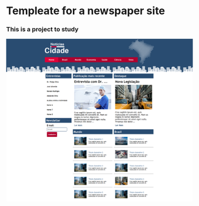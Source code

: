 # Templeate for a newspaper site
### This is a project to study

![screanshot](https://github.com/Virrann/pjtoJournar/blob/main/img/screencapture-html.png)
